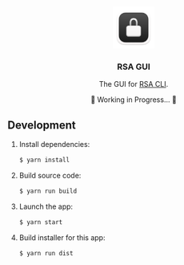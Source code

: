 <p align="center"><img src="./build/icon.png" alt="The logo of RSA GUI" width="84" height="84"></p>

<h3 align="center">RSA GUI</h3>

<p align="center">The GUI for <a href="https://github.com/MrWillCom/rsa-cli">RSA CLI</a>.</p>

<p align="center">🚧 Working in Progress... 🚧</p>

## Development

1. Install dependencies:
   ```sh
   $ yarn install
   ```
2. Build source code:
   ```sh
   $ yarn run build
   ```
3. Launch the app:
   ```sh
   $ yarn start
   ```
4. Build installer for this app:
   ```sh
   $ yarn run dist
   ```
